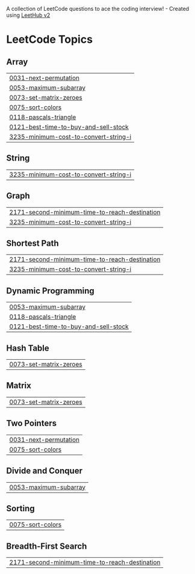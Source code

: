 A collection of LeetCode questions to ace the coding interview! - Created using [LeetHub v2](https://github.com/arunbhardwaj/LeetHub-2.0)
<!---LeetCode Topics Start-->
# LeetCode Topics
## Array
|  |
| ------- |
| [0031-next-permutation](https://github.com/Ritik-Sharma-Git/Daily_questions/tree/master/0031-next-permutation) |
| [0053-maximum-subarray](https://github.com/Ritik-Sharma-Git/Daily_questions/tree/master/0053-maximum-subarray) |
| [0073-set-matrix-zeroes](https://github.com/Ritik-Sharma-Git/Daily_questions/tree/master/0073-set-matrix-zeroes) |
| [0075-sort-colors](https://github.com/Ritik-Sharma-Git/Daily_questions/tree/master/0075-sort-colors) |
| [0118-pascals-triangle](https://github.com/Ritik-Sharma-Git/Daily_questions/tree/master/0118-pascals-triangle) |
| [0121-best-time-to-buy-and-sell-stock](https://github.com/Ritik-Sharma-Git/Daily_questions/tree/master/0121-best-time-to-buy-and-sell-stock) |
| [3235-minimum-cost-to-convert-string-i](https://github.com/Ritik-Sharma-Git/Daily_questions/tree/master/3235-minimum-cost-to-convert-string-i) |
## String
|  |
| ------- |
| [3235-minimum-cost-to-convert-string-i](https://github.com/Ritik-Sharma-Git/Daily_questions/tree/master/3235-minimum-cost-to-convert-string-i) |
## Graph
|  |
| ------- |
| [2171-second-minimum-time-to-reach-destination](https://github.com/Ritik-Sharma-Git/Daily_questions/tree/master/2171-second-minimum-time-to-reach-destination) |
| [3235-minimum-cost-to-convert-string-i](https://github.com/Ritik-Sharma-Git/Daily_questions/tree/master/3235-minimum-cost-to-convert-string-i) |
## Shortest Path
|  |
| ------- |
| [2171-second-minimum-time-to-reach-destination](https://github.com/Ritik-Sharma-Git/Daily_questions/tree/master/2171-second-minimum-time-to-reach-destination) |
| [3235-minimum-cost-to-convert-string-i](https://github.com/Ritik-Sharma-Git/Daily_questions/tree/master/3235-minimum-cost-to-convert-string-i) |
## Dynamic Programming
|  |
| ------- |
| [0053-maximum-subarray](https://github.com/Ritik-Sharma-Git/Daily_questions/tree/master/0053-maximum-subarray) |
| [0118-pascals-triangle](https://github.com/Ritik-Sharma-Git/Daily_questions/tree/master/0118-pascals-triangle) |
| [0121-best-time-to-buy-and-sell-stock](https://github.com/Ritik-Sharma-Git/Daily_questions/tree/master/0121-best-time-to-buy-and-sell-stock) |
## Hash Table
|  |
| ------- |
| [0073-set-matrix-zeroes](https://github.com/Ritik-Sharma-Git/Daily_questions/tree/master/0073-set-matrix-zeroes) |
## Matrix
|  |
| ------- |
| [0073-set-matrix-zeroes](https://github.com/Ritik-Sharma-Git/Daily_questions/tree/master/0073-set-matrix-zeroes) |
## Two Pointers
|  |
| ------- |
| [0031-next-permutation](https://github.com/Ritik-Sharma-Git/Daily_questions/tree/master/0031-next-permutation) |
| [0075-sort-colors](https://github.com/Ritik-Sharma-Git/Daily_questions/tree/master/0075-sort-colors) |
## Divide and Conquer
|  |
| ------- |
| [0053-maximum-subarray](https://github.com/Ritik-Sharma-Git/Daily_questions/tree/master/0053-maximum-subarray) |
## Sorting
|  |
| ------- |
| [0075-sort-colors](https://github.com/Ritik-Sharma-Git/Daily_questions/tree/master/0075-sort-colors) |
## Breadth-First Search
|  |
| ------- |
| [2171-second-minimum-time-to-reach-destination](https://github.com/Ritik-Sharma-Git/Daily_questions/tree/master/2171-second-minimum-time-to-reach-destination) |
<!---LeetCode Topics End-->